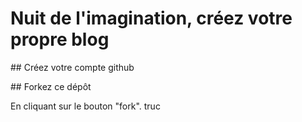 # Nuit de l'imagination, créez votre propre blog

## Créez votre compte github

## Forkez ce dépôt

En cliquant sur le bouton "fork". truc